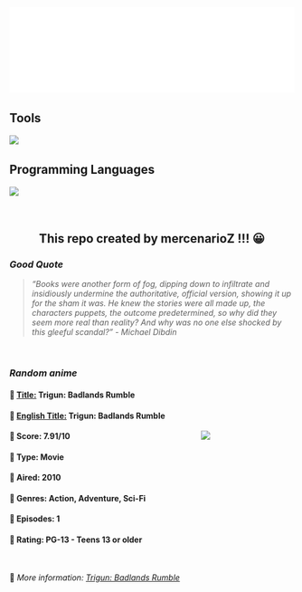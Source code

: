
<img src="svg/nai.svg" />

<p>
  <h2>Tools</h2>
  <a href="https://skillicons.dev">
    <img src="https://skillicons.dev/icons?i=git,bash,vim,ubuntu,tensorflow,pytorch,docker,raspberrypi" />
  </a>

  <br />

  <h2>Programming Languages</h2>

  <a href="https://skillicons.dev">
    <img src="https://skillicons.dev/icons?i=python,c,cpp" />
  </a>
</p>

<br />

<h2 align="center">This repo created by mercenarioZ !!! 😀</h2>
<h3><i>Good Quote</i></h3>

<blockquote>
<i>
“Books were another form of fog, dipping down to infiltrate and insidiously undermine the authoritative, official version, showing it up for the sham it was. He knew the stories were all made up, the characters puppets, the outcome predetermined, so why did they seem more real than reality? And why was no one else shocked by this gleeful scandal?” - Michael Dibdin
</i>
</blockquote>

<br />

<h3><i>Random anime</i></h3>

<h4>
  <strong>🥭 <u>Title:</u></strong> Trigun: Badlands Rumble
</h4>

<h4>🌿 <u>English Title:</u> Trigun: Badlands Rumble</h4>

<img align="right" width="165" src=https://cdn.myanimelist.net/images/anime/1930/116400.jpg />

<h4>🌱 Score: 7.91/10</h4>

<h4>🌲 Type: Movie</h4>

<h4>🌴 Aired: 2010</h4>

<h4>🌵 Genres: Action, Adventure, Sci-Fi</h4>

<h4>🥑 Episodes: 1</h4>

<h4>🍏 Rating: PG-13 - Teens 13 or older</h4>

<br />

🍂 *More information: [Trigun: Badlands Rumble](https://myanimelist.net/anime/4106/Trigun__Badlands_Rumble)*
    